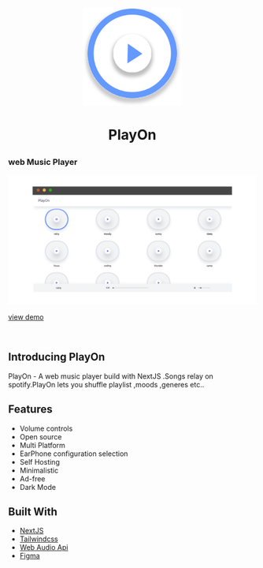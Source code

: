 <p  align="center"><img src="https://github.com/johnbabu021/PlayOn/blob/master/public/assets/images/playon.svg"  width="200px" height="200px"/></p>

<h1 align="center">PlayOn

<p  align="center">

### web Music Player 
</p> 
</h1>

<p  align="center">
<img src="https://github.com/johnbabu021/PlayOn/blob/master/public/assets/images/Intro.png"/>


[view demo](https://play-on.vercel.app)

</p>
<br/>


## Introducing PlayOn

 PlayOn - A web music player build with NextJS .Songs relay on spotify.PlayOn lets you shuffle playlist ,moods ,generes etc..




## Features

- Volume controls
- Open source
- Multi Platform
- EarPhone configuration selection
- Self Hosting
- Minimalistic
- Ad-free
- Dark Mode



## Built With

- [NextJS](https://nextjs.org/docs/getting-started)
- [Tailwindcss](https://tailwindcss.com/docs)
- [Web Audio Api](https://developer.mozilla.org/en-US/docs/Web/API/Web_Audio_API)
- [Figma](https://www.figma.com/file/WZUT5BwGLGazWKT2thMmZT/playon)